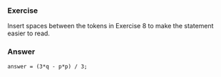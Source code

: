 ### Exercise

Insert spaces between the tokens in Exercise 8 to make the statement easier to read.

### Answer

```
answer = (3*q - p*p) / 3;
```
